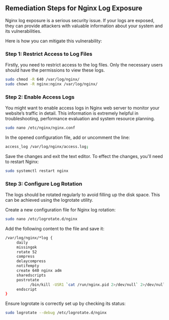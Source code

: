 

## Remediation Steps for Nginx Log Exposure
Nginx log exposure is a serious security issue. If your logs are exposed, they can provide attackers with valuable information about your system and its vulnerabilities. 

Here is how you can mitigate this vulnerability:

### Step 1: Restrict Access to Log Files
Firstly, you need to restrict access to the log files. Only the necessary users should have the permissions to view these logs.

```bash
sudo chmod -R 640 /var/log/nginx/
sudo chown -R nginx:nginx /var/log/nginx/
```
### Step 2: Enable Access Logs
You might want to enable access logs in Nginx web server to monitor your website’s traffic in detail. This information is extremely helpful in troubleshooting, performance evaluation and system resource planning.

```bash
sudo nano /etc/nginx/nginx.conf
```

In the opened configuration file, add or uncomment the line:

```bash
access_log /var/log/nginx/access.log;
```

Save the changes and exit the text editor. To effect the changes, you'll need to restart Nginx:

```bash
sudo systemctl restart nginx
```

### Step 3: Configure Log Rotation
The logs should be rotated regularly to avoid filling up the disk space. This can be achieved using the logrotate utility.

Create a new configuration file for Nginx log rotation:

```bash
sudo nano /etc/logrotate.d/nginx
```

Add the following content to the file and save it:

```bash
/var/log/nginx/*log {
     daily
     missingok
     rotate 52
     compress
     delaycompress
     notifempty
     create 640 nginx adm
     sharedscripts
     postrotate
           /bin/kill -USR1 `cat /run/nginx.pid 2>/dev/null` 2>/dev/null || true
     endscript
}
```

Ensure logrotate is correctly set up by checking its status:

```bash
sudo logrotate --debug /etc/logrotate.d/nginx
```